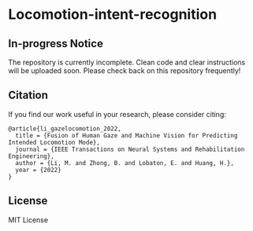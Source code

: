 # Locomotion-intent-recognition
## In-progress Notice
The repository is currently incomplete.
Clean code and clear instructions will be uploaded soon. 
Please check back on this repository frequently!

## Citation 
If you find our work useful in your research, please consider citing:

    @article{li_gazelocomotion_2022,
      title = {Fusion of Human Gaze and Machine Vision for Predicting Intended Locomotion Mode},
      journal = {IEEE Transactions on Neural Systems and Rehabilitation Engineering},
      author = {Li, M. and Zhong, B. and Lobaton, E. and Huang, H.},
      year = {2022}
    }
    
## License
MIT License
